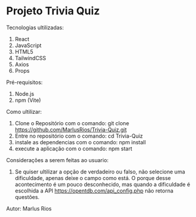 # Projeto Trivia Quiz

Tecnologias ultilizadas:

1. React
2. JavaScript
3. HTML5
4. TailwindCSS
5. Axios
6. Props

Pré-requisitos:

1. Node.js
2. npm (Vite)

Como ultilizar:

1. Clone o Repositório com o comando: git clone https://github.com/MarlusRios/Trivia-Quiz.git
2. Entre no repositório com o comando: cd Trivia-Quiz
3. instale as dependencias com o comando: npm install
4. execute a aplicação com o comando: npm start

Considerações a serem feitas ao usuario:
1. Se quiser ultilizar a opção de verdadeiro ou falso, não selecione uma dificuldade, apenas deixe o campo como está. O porque desse acontecimento é um pouco desconhecido, mas quando a dificuldade é escolhida a API https://opentdb.com/api_config.php não retorna questões.

Autor:
Marlus Rios
  
